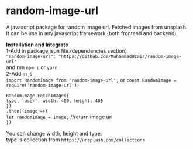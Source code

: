 # random-image-url
A javascript package for random image url. Fetched images from unsplash. It can be use in any javascript framework (both frontend and backend).

**Installation and Integrate**  
1-Add in package.json file.(dependencies section)  
`"random-image-url": "https://github.com/MuhammadUzair/random-image-url"`  
and run `npm i` or `yarn`  
2-Add in js   
`import RandomImage from 'random-image-url';` 
or
`const RandomImage = require('random-image-url');`  


`RandomImage.FetchImage({ `  
`type: 'user', width: 400, height: 400`  
`})`  
`.then((image)=>{`  
 `let randomImage = image;` //return image url  
`})` 

You can change width, height and type.  
type is collection from `https://unsplash.com/collections`  
